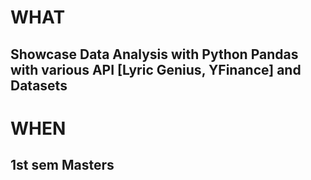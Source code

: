 # WHAT

## Showcase Data Analysis with Python Pandas with various API [Lyric Genius, YFinance] and Datasets

# WHEN

## 1st sem Masters
